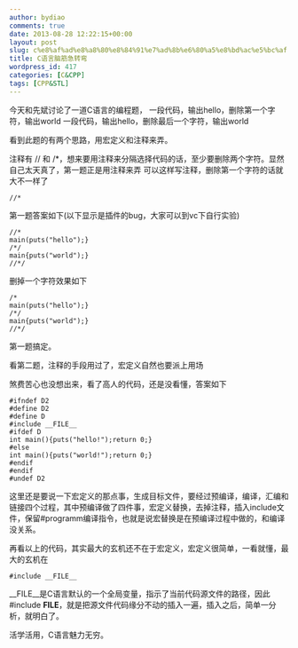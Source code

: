 ```yaml
---
author: bydiao
comments: true
date: 2013-08-28 12:22:15+00:00
layout: post
slug: c%e8%af%ad%e8%a8%80%e8%84%91%e7%ad%8b%e6%80%a5%e8%bd%ac%e5%bc%af
title: C语言脑筋急转弯
wordpress_id: 417
categories: [C&CPP]
tags: [CPP&STL]
---
```


今天和先斌讨论了一道C语言的编程题，
一段代码，输出hello，删除第一个字符，输出world
一段代码，输出hello，删除最后一个字符，输出world

看到此题的有两个思路，用宏定义和注释来弄。

注释有 // 和 /*，想来要用注释来分隔选择代码的话，至少要删除两个字符。显然自己太天真了，第一题正是用注释来弄
可以这样写注释，删除第一个字符的话就大不一样了

	//*


第一题答案如下(以下显示是插件的bug，大家可以到vc下自行实验)

	//*
	main(puts("hello");}
	/*/
	main{puts("world");}
	//*/

删掉一个字符效果如下

	/*
	main(puts("hello");}
	/*/
	main{puts("world");}
	//*/

第一题搞定。

看第二题，注释的手段用过了，宏定义自然也要派上用场

煞费苦心也没想出来，看了高人的代码，还是没看懂，答案如下

	#ifndef D2
	#define D2
	#define D
	#include __FILE__
	#ifdef D
	int main(){puts("hello!");return 0;}
	#else
	int main(){puts("world!");return 0;}
	#endif
	#endif
	#undef D2


这里还是要说一下宏定义的那点事，生成目标文件，要经过预编译，编译，汇编和链接四个过程，其中预编译做了四件事，宏定义替换，去掉注释，插入include文件，保留#programm编译指令，也就是说宏替换是在预编译过程中做的，和编译没关系。

再看以上的代码，其实最大的玄机还不在于宏定义，宏定义很简单，一看就懂，最大的玄机在

	#include __FILE__

__FILE__是C语言默认的一个全局变量，指示了当前代码源文件的路径，因此 #include __FILE__，就是把源文件代码缘分不动的插入一遍，插入之后，简单一分析，就明白了。

活学活用，C语言魅力无穷。
